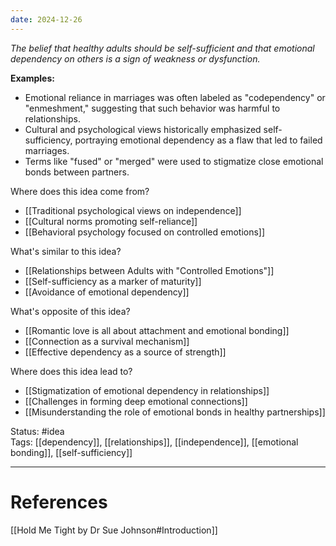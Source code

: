 ```yaml
---
date: 2024-12-26
---
```

_The belief that healthy adults should be self-sufficient and that emotional dependency on others is a sign of weakness or dysfunction._

**Examples:**

- Emotional reliance in marriages was often labeled as "codependency" or "enmeshment," suggesting that such behavior was harmful to relationships.
- Cultural and psychological views historically emphasized self-sufficiency, portraying emotional dependency as a flaw that led to failed marriages.
- Terms like "fused" or "merged" were used to stigmatize close emotional bonds between partners.

Where does this idea come from?

- [[Traditional psychological views on independence]]
- [[Cultural norms promoting self-reliance]]
- [[Behavioral psychology focused on controlled emotions]]

What's similar to this idea?

- [[Relationships between Adults with "Controlled Emotions"]]
- [[Self-sufficiency as a marker of maturity]]
- [[Avoidance of emotional dependency]]

What's opposite of this idea?

- [[Romantic love is all about attachment and emotional bonding]]
- [[Connection as a survival mechanism]]
- [[Effective dependency as a source of strength]]

Where does this idea lead to?

- [[Stigmatization of emotional dependency in relationships]]
- [[Challenges in forming deep emotional connections]]
- [[Misunderstanding the role of emotional bonds in healthy partnerships]]

Status: #idea  
Tags: [[dependency]], [[relationships]], [[independence]], [[emotional bonding]], [[self-sufficiency]]

---

# References

[[Hold Me Tight by Dr Sue Johnson#Introduction]]  